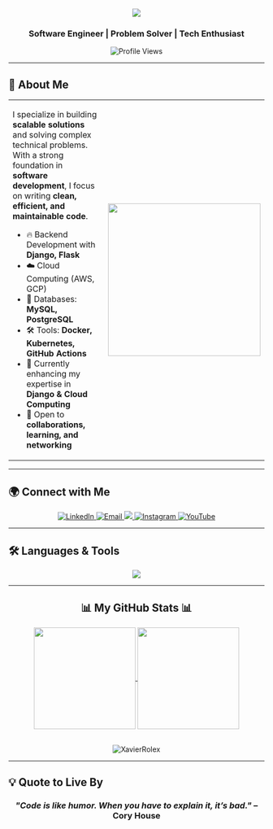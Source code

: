 <h1 align="center">
    <img src="https://readme-typing-svg.herokuapp.com/?font=Righteous&size=35&center=true&vCenter=true&width=500&height=70&duration=2500&pause=3000&color=36BCF7&lines=Hi+There!+%F0%9F%91%8B+I'm+Xavier+Rolex!" />
</h1>
<h3 align="center">Software Engineer | Problem Solver | Tech Enthusiast</h3>

<p align="center">
  <img src="https://komarev.com/ghpvc/?username=xavierrolex-pmishra&label=Profile%20Views&color=0e75b6&style=flat" alt="Profile Views" />
</p>

---

## 🚀 About Me  

<table>
<tr>
<td width="60%">

I specialize in building **scalable solutions** and solving complex technical problems. With a strong foundation in **software development**, I focus on writing **clean, efficient, and maintainable code**.  

- 🔥 Backend Development with **Django, Flask**  
- ☁️ Cloud Computing (AWS, GCP)  
- 💾 Databases: **MySQL, PostgreSQL**  
- 🛠️ Tools: **Docker, Kubernetes, GitHub Actions**  
- 🚀 Currently enhancing my expertise in **Django & Cloud Computing**  
- 🤝 Open to **collaborations, learning, and networking**  

</td>
<td width="40%" align="center">
  <img src="https://user-images.githubusercontent.com/55389276/140866485-8fb1c876-9a8f-4d6a-98dc-08c4981eaf70.gif" width="300"/>
</td>
</tr>
</table>

---

## 🌍 Connect with Me  

<p align="center">
  <a href="https://www.linkedin.com/in/xavier-rolex" target="_blank">
    <img src="https://img.shields.io/badge/LinkedIn-0077B5?style=for-the-badge&logo=linkedin&logoColor=white" alt="LinkedIn"/>
  </a>
  <a href="mailto:xavierrolex7@gmail.com">
    <img src="https://img.shields.io/badge/Email-D14836?style=for-the-badge&logo=gmail&logoColor=white" alt="Email"/>
  </a>
 <a href="https://kaggle.com/xavierrolex" target="_blank">
    <img src="https://img.shields.io/badge/Kaggle-20BEFF?style=for-the-badge&logo=kaggle&logoColor=white" />
  </a>
  <a href="https://www.instagram.com/_xavierrolex_/">
    <img src="https://img.shields.io/badge/Instagram-E4405F?style=for-the-badge&logo=instagram&logoColor=white" alt="Instagram"/>
  </a>
  <a href="https://youtube.com/c/SilentAssassin7">
    <img src="https://img.shields.io/badge/YouTube-FF0000?style=for-the-badge&logo=youtube&logoColor=white" alt="YouTube"/>
  </a>
</p>

---

## 🛠️ Languages & Tools  

<p align="center">
  <img src="https://skillicons.dev/icons?i=cpp,java,c,python,php,django,flask,js,html,css,mysql,postgres,git,docker,kubernetes,aws,gcp" />
</p>

---

<div align="center">
  <h2>📊 My GitHub Stats 📊</h2>
  
  <a href="https://github.com/XavierRolex/github-readme-stats">
    <img height=200 align="center" src="https://github-readme-stats.vercel.app/api?username=XavierRolex&show_icons=true&theme=radical" />
  </a>
  
  <a href="https://github.com/XavierRolex/convoychat">
    <img height=200 align="center" src="https://github-readme-stats.vercel.app/api/top-langs?username=XavierRolex&layout=compact&langs_count=8&card_width=320&theme=radical" />
  </a>
  </br>  </br>
  <p>
    <img align="center" src="https://github-readme-streak-stats.herokuapp.com/?user=XavierRolex&theme=radical" alt="XavierRolex" />
  </p>
</div>

---

## 💡 Quote to Live By  

<h3 align="center"><em>"Code is like humor. When you have to explain it, it’s bad."</em> – Cory House</h3>
